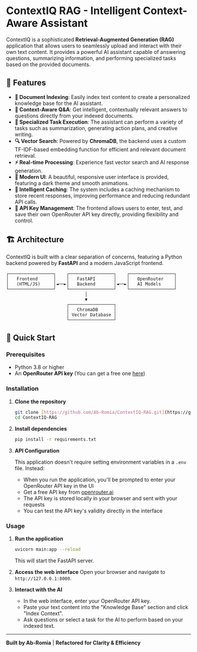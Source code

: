 # ContextIQ RAG - Intelligent Context-Aware Assistant

ContextIQ is a sophisticated **Retrieval-Augmented Generation (RAG)** application that allows users to seamlessly upload and interact with their own text content. It provides a powerful AI assistant capable of answering questions, summarizing information, and performing specialized tasks based on the provided documents.

## 🌟 Features

-   **📄 Document Indexing**: Easily index text content to create a personalized knowledge base for the AI assistant.
-   **🤖 Context-Aware Q&A**: Get intelligent, contextually relevant answers to questions directly from your indexed documents.
-   **📝 Specialized Task Execution**: The assistant can perform a variety of tasks such as summarization, generating action plans, and creative writing.
-   **🔍 Vector Search**: Powered by **ChromaDB**, the backend uses a custom TF-IDF-based embedding function for efficient and relevant document retrieval.
-   **⚡ Real-time Processing**: Experience fast vector search and AI response generation.
-   **🎨 Modern UI**: A beautiful, responsive user interface is provided, featuring a dark theme and smooth animations.
-   **💾 Intelligent Caching**: The system includes a caching mechanism to store recent responses, improving performance and reducing redundant API calls.
-   **🔑 API Key Management**: The frontend allows users to enter, test, and save their own OpenRouter API key directly, providing flexibility and control.

## 🏗️ Architecture

ContextIQ is built with a clear separation of concerns, featuring a Python backend powered by **FastAPI** and a modern JavaScript frontend.

```
┌─────────────────┐    ┌─────────────────┐    ┌─────────────────┐
│   Frontend      │    │   FastAPI       │    │   OpenRouter    │
│   (HTML/JS)     │◄──►│   Backend       │◄──►│   AI Models     │
└─────────────────┘    └─────────────────┘    └─────────────────┘
                              │
                              ▼
                       ┌─────────────────┐
                       │   ChromaDB      │
                       │ Vector Database │
                       └─────────────────┘
```

## 🚀 Quick Start

### Prerequisites

-   Python 3.8 or higher
-   An **OpenRouter API key** (You can get a free one [here](https://openrouter.ai/))

### Installation

1.  **Clone the repository**
    ```bash
    git clone [https://github.com/Ab-Romia/ContextIQ-RAG.git](https://github.com/Ab-Romia/ContextIQ-RAG.git)
    cd ContextIQ-RAG
    ```

2.  **Install dependencies**
    ```bash
    pip install -r requirements.txt
    ```
3. **API Configuration**

   This application doesn't require setting environment variables in a `.env` file. Instead:
   
   - When you run the application, you'll be prompted to enter your OpenRouter API key in the UI
   - Get a free API key from [openrouter.ai](https://openrouter.ai)
   - The API key is stored locally in your browser and sent with your requests
   - You can test the API key's validity directly in the interface

### Usage

1.  **Run the application**
    ```bash
    uvicorn main:app --reload
    ```
    This will start the FastAPI server.

2.  **Access the web interface**
    Open your browser and navigate to `http://127.0.0.1:8000`.

3.  **Interact with the AI**
    * In the web interface, enter your OpenRouter API key.
    * Paste your text content into the "Knowledge Base" section and click "Index Context".
    * Ask questions or select a task for the AI to perform based on your indexed text.


---

**Built by Ab-Romia** | **Refactored for Clarity & Efficiency**
